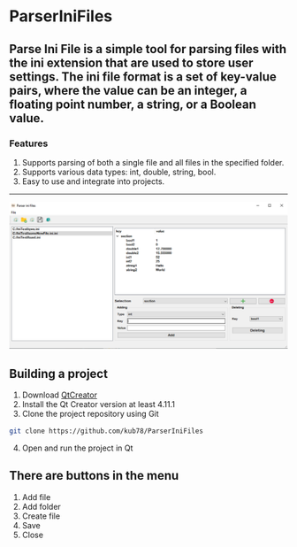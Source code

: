 # ParserIniFiles

## Parse Ini File is a simple tool for parsing files with the ini extension that are used to store user settings. The ini file format is a set of key-value pairs, where the value can be an integer, a floating point number, a string, or a Boolean value.

### Features
1. Supports parsing of both a single file and all files in the specified folder.
2. Supports various data types: int, double, string, bool.
3. Easy to use and integrate into projects.

---

![Menu](https://github.com/kub78/ParserIniFiles/blob/main/Ini_main.png)

## Building a project

1. Download [QtCreator](https://www.qt.io/download)
2. Install the Qt Creator version at least 4.11.1
3.  Clone the project repository using Git
```bash
git clone https://github.com/kub78/ParserIniFiles
```
4. Open and run the project in Qt


## There are buttons in the menu

1. Add file
2. Add folder
3. Create file
4. Save
5. Close

